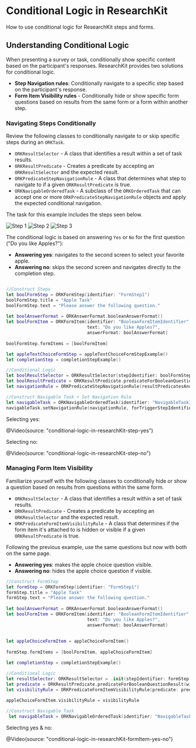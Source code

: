 # Conditional Logic in ResearchKit

How to use conditional logic for ResearchKit steps and forms.

## Understanding Conditional Logic

When presenting a survey or task, conditionally show specific content based on the participant's responses. ResearchKit provides two solutions for conditional logic.

- **Step Navigation rules**: Conditionally navigate to a specific step based on the participant's response.
- **Form Item Visibility rules** - Conditionally hide or show specific form questions based on results from the same form or a form within another step.



### Navigating Steps Conditionally
Review the following classes to conditionally navigate to or skip specific steps during an `ORKTask`.

- `ORKResultSelector` - A class that identifies a result within a set of task results.
- `ORKResultPredicate` - Creates a predicate by accepting an `ORKResultSelector` and the expected result.
- `ORKPredicateStepNavigationRule` - A class that determines what step to navigate to if a given `ORKResultPredicate` is true.
- `ORKNavigableOrderedTask` - A subclass of the `ORKOrderedTask` that can accept one or more `ORKPredicateStepNavigationRule` objects and apply the expected conditional navigation.


The task for this example includes the steps seen below.

![Step 1](conditional-logic-in-researchKit-step1)
![Step 2](conditional-logic-in-researchKit-step2)
![Step 3](conditional-logic-in-researchKit-step3)

The conditional logic is based on answering `Yes` or `No` for the first question ("Do you like Apples?"):

- **Answering yes**: navigates to the second screen to select your favorite apple.
- **Answering no**: skips the second screen and navigates directly to the completion step.

```swift

//Construct Steps
let boolFormStep = ORKFormStep(identifier: "FormStep1")
boolFormStep.title = "Apple Task"
boolFormStep.text = "Please answer the following question."
        
let boolAnswerFormat = ORKAnswerFormat.booleanAnswerFormat()
let boolFormItem = ORKFormItem(identifier: "BooleanFormItemIdentifier", 
							   text: "Do you like Apples?", 
							   answerFormat: boolAnswerFormat)
        
boolFormStep.formItems = [boolFormItem]

let appleTextChoiceFormStep = appleTextChoiceFormStepExample()
let completionStep = completionStepExample()

//Conditional Logic
let boolResultSelector = ORKResultSelector(stepIdentifier: boolFormStep.identifier, resultIdentifier: boolFormItem.identifier)
let boolResultPredicate = ORKResultPredicate.predicateForBooleanQuestionResult(with: boolResultSelector, expectedAnswer: false)
let navigationRule = ORKPredicateStepNavigationRule(resultPredicatesAndDestinationStepIdentifiers: [ (boolResultPredicate, completionStep.identifier) ])

//Construct Navigable Task + Set Navigation Rule
let navigableTask = ORKNavigableOrderedTask(identifier: "NavigableTaskIdentifier", steps: [formStep1, appleTextChoiceFormStep, completionStep])
navigableTask.setNavigationRule(navigationRule, forTriggerStepIdentifier: formStep1.identifier)
```

Selecting yes:

@Video(source: "conditional-logic-in-researchKit-step-yes")

Selecting no:

@Video(source: "conditional-logic-in-researchKit-step-no")

### Managing Form Item Visibility

Familiarize yourself with the following classes to conditionally hide or show a question based on results from questions within the same form.

- `ORKResultSelector` - A class that identifies a result within a set of task results.
- `ORKResultPredicate` - Creates a predicate by accepting an `ORKResultSelector` and the expected result.
- `ORKPredicateFormItemVisibilityRule` - A class that determines if the form item it's attached to is hidden or visible if a given `ORKResultPredicate` is true.

Following the previous example, use the same questions but now with both on the same page.


- **Answering yes**: makes the apple choice question visible.
- **Answering no**: hides the apple choice question if visible.


```swift
//Construct FormStep
let formStep = ORKFormStep(identifier: "FormStep1")
formStep.title = "Apple Task"
formStep.text = "Please answer the following question."
        
let boolAnswerFormat = ORKAnswerFormat.booleanAnswerFormat()
let boolFormItem = ORKFormItem(identifier: "BooleanFormItemIdentifier", 
							   text: "Do you like Apples?", 
							   answerFormat: boolAnswerFormat)
							   
							   
let appleChoiceFormItem = appleChoiceFormItem()
        
formStep.formItems = [boolFormItem, appleChoiceFormItem]

let completionStep = completionStepExample()

//Conditional Logic
let resultSelector: ORKResultSelector = .init(stepIdentifier: formStep.identifier, resultIdentifier: boolFormItem.identifier)
let predicate = ORKResultPredicate.predicateForBooleanQuestionResult(with: resultSelector, expectedAnswer: true)
let visibilityRule = ORKPredicateFormItemVisibilityRule(predicate: predicate)
        
appleChoiceFormItem.visibilityRule = visibilityRule

//Construct Navigable Task
 let navigableTask = ORKNavigableOrderedTask(identifier: "NavigableTaskIdentifier", steps: [formStep, completionStep])
```

Selecting yes & no:

@Video(source: "conditional-logic-in-researchKit-formItem-yes-no")
